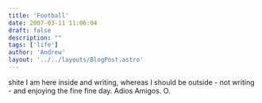 ```yaml
---
title: 'Football'
date: 2007-03-11 11:06:04
draft: false
description: ""
tags: ['life']
author: 'Andrew'
layout: '../../layouts/BlogPost.astro'
---
```


shite I am here inside and writing, whereas I should be outside - not writing - and enjoying the fine fine day. Adios Amigos. O.
